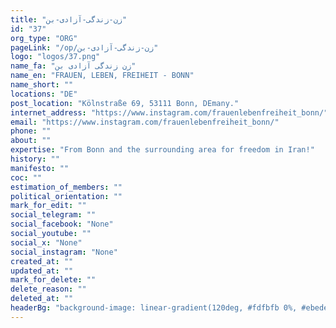 ```yaml
---
title: "زن-زندگی-آزادی-بن"
id: "37"
org_type: "ORG"
pageLink: "/op/زن-زندگی-آزادی-بن"
logo: "logos/37.png"
name_fa: "زن زندگی آزادی بن"
name_en: "FRAUEN, LEBEN, FREIHEIT - BONN"
name_short: ""
locations: "DE"
post_location: "Kölnstraße 69, 53111 Bonn, DEmany."
internet_address: "https://www.instagram.com/frauenlebenfreiheit_bonn/"
email: "https://www.instagram.com/frauenlebenfreiheit_bonn/"
phone: ""
about: ""
expertise: "From Bonn and the surrounding area for freedom in Iran!"
history: ""
manifesto: ""
coc: ""
estimation_of_members: ""
political_orientation: ""
mark_for_edit: ""
social_telegram: ""
social_facebook: "None"
social_youtube: ""
social_x: "None"
social_instagram: "None"
created_at: ""
updated_at: ""
mark_for_delete: ""
delete_reason: ""
deleted_at: ""
headerBg: "background-image: linear-gradient(120deg, #fdfbfb 0%, #ebedee 100%);"
---
```

